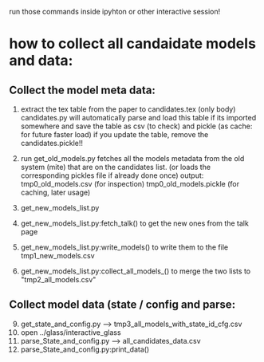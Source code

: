 run those commands inside ipyhton or other interactive session!

how to collect all candaidate models and data:
===========

Collect the model meta data:
-----------

1. extract the tex table from the paper to candidates.tex (only body)
    candidates.py will automatically parse and load this table if its imported somewhere
    and save the table as csv (to check) and pickle (as cache: for future faster load)
    if you update the table, remove the candidates.pickle!!


2. run get_old_models.py
    fetches all the models metadata from the old system (mite) that are on the
    candidates list. (or loads the corresponding pickles file if already done once)
    output: tmp0_old_models.csv (for inspection)
            tmp0_old_models.pickle (for caching, later usage)
    

5. get_new_models_list.py
6. get_new_models_list.py:fetch_talk() to get the new ones from the talk page
7. get_new_models_list.py:write_models() to write them to the file tmp1_new_models.csv

8. get_new_models_list.py:collect_all_models_() to merge the two lists to "tmp2_all_models.csv"

Collect model data (state / config and parse:
----------

9. get_state_and_config.py --> tmp3_all_models_with_state_id_cfg.csv
10. open ../glass/interactive_glass
11. parse_State_and_config.py --> all_candidates_data.csv
12. parse_State_and_config.py:print_data()
